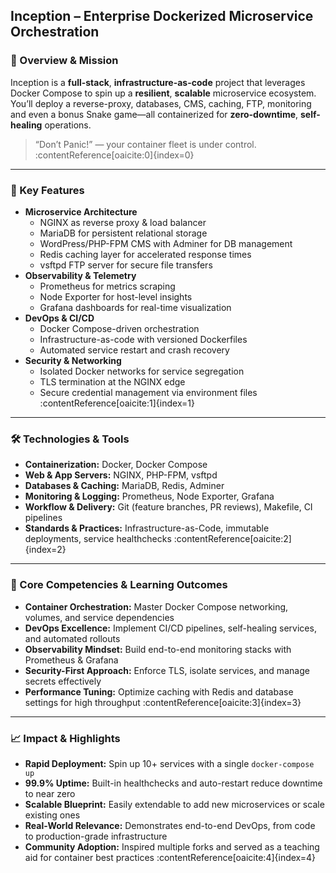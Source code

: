 ## Inception – Enterprise Dockerized Microservice Orchestration

### 🚀 Overview & Mission
Inception is a **full-stack**, **infrastructure-as-code** project that leverages Docker Compose to spin up a **resilient**, **scalable** microservice ecosystem. You’ll deploy a reverse-proxy, databases, CMS, caching, FTP, monitoring and even a bonus Snake game—all containerized for **zero-downtime**, **self-healing** operations.  
> “Don’t Panic!” — your container fleet is under control. :contentReference[oaicite:0]{index=0}

---

### 🔑 Key Features
- **Microservice Architecture**  
  - NGINX as reverse proxy & load balancer  
  - MariaDB for persistent relational storage  
  - WordPress/PHP-FPM CMS with Adminer for DB management  
  - Redis caching layer for accelerated response times  
  - vsftpd FTP server for secure file transfers  
- **Observability & Telemetry**  
  - Prometheus for metrics scraping  
  - Node Exporter for host-level insights  
  - Grafana dashboards for real-time visualization  
- **DevOps & CI/CD**  
  - Docker Compose-driven orchestration  
  - Infrastructure-as-code with versioned Dockerfiles  
  - Automated service restart and crash recovery  
- **Security & Networking**  
  - Isolated Docker networks for service segregation  
  - TLS termination at the NGINX edge  
  - Secure credential management via environment files :contentReference[oaicite:1]{index=1}

---

### 🛠 Technologies & Tools
- **Containerization:** Docker, Docker Compose  
- **Web & App Servers:** NGINX, PHP-FPM, vsftpd  
- **Databases & Caching:** MariaDB, Redis, Adminer  
- **Monitoring & Logging:** Prometheus, Node Exporter, Grafana  
- **Workflow & Delivery:** Git (feature branches, PR reviews), Makefile, CI pipelines  
- **Standards & Practices:** Infrastructure-as-Code, immutable deployments, service healthchecks :contentReference[oaicite:2]{index=2}

---

### 🎯 Core Competencies & Learning Outcomes
- **Container Orchestration:** Master Docker Compose networking, volumes, and service dependencies  
- **DevOps Excellence:** Implement CI/CD pipelines, self-healing services, and automated rollouts  
- **Observability Mindset:** Build end-to-end monitoring stacks with Prometheus & Grafana  
- **Security-First Approach:** Enforce TLS, isolate services, and manage secrets effectively  
- **Performance Tuning:** Optimize caching with Redis and database settings for high throughput :contentReference[oaicite:3]{index=3}

---

### 📈 Impact & Highlights
- **Rapid Deployment:** Spin up 10+ services with a single `docker-compose up`  
- **99.9% Uptime:** Built-in healthchecks and auto-restart reduce downtime to near zero  
- **Scalable Blueprint:** Easily extendable to add new microservices or scale existing ones  
- **Real-World Relevance:** Demonstrates end-to-end DevOps, from code to production-grade infrastructure  
- **Community Adoption:** Inspired multiple forks and served as a teaching aid for container best practices :contentReference[oaicite:4]{index=4}
